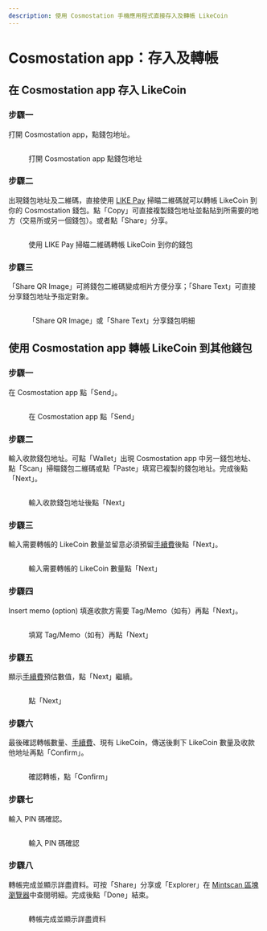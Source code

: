 ```yaml
---
description: 使用 Cosmostation 手機應用程式直接存入及轉帳 LikeCoin
---
```


# Cosmostation app：存入及轉帳

## 在 Cosmostation app 存入 LikeCoin

### 步驟一

打開 Cosmostation app，點錢包地址。

<figure><img src="../../../.gitbook/assets/Cosmostation mobile deposit 1.png" alt=""><figcaption><p>打開 Cosmostation app 點錢包地址</p></figcaption></figure>

### 步驟二

出現錢包地址及二維碼，直接使用 [LIKE Pay](../like-pay.md) 掃瞄二維碼就可以轉帳 LikeCoin 到你的 Cosmostation 錢包。點「Copy」可直接複製錢包地址並黏貼到所需要的地方（交易所或另一個錢包）。或者點「Share」分享。

<figure><img src="../../../.gitbook/assets/Cosmostation mobile deposit 2.png" alt=""><figcaption><p>使用 LIKE Pay 掃瞄二維碼轉帳 LikeCoin 到你的錢包</p></figcaption></figure>

### 步驟三

「Share QR Image」可將錢包二維碼變成相片方便分享；「Share Text」可直接分享錢包地址予指定對象。

<figure><img src="../../../.gitbook/assets/Cosmostation mobile deposit 3.png" alt=""><figcaption><p>「Share QR Image」或「Share Text」分享錢包明細</p></figcaption></figure>

## 使用 Cosmostation app 轉帳 LikeCoin 到其他錢包

### 步驟一

在 Cosmostation app 點「Send」。

<figure><img src="../../../.gitbook/assets/Cosmostation mobile send 1.png" alt=""><figcaption><p>在 Cosmostation app 點「Send」</p></figcaption></figure>

### 步驟二

輸入收款錢包地址。可點「Wallet」出現 Cosmostation app 中另一錢包地址、點「Scan」掃瞄錢包二維碼或點「Paste」填寫已複製的錢包地址。完成後點「Next」。

<figure><img src="../../../.gitbook/assets/Cosmostation mobile send 2.png" alt=""><figcaption><p>輸入收款錢包地址後點「Next」</p></figcaption></figure>

### 步驟三

輸入需要轉帳的 LikeCoin 數量並留意必須預留[手續費](../transaction-fee.md)後點「Next」。

<figure><img src="../../../.gitbook/assets/Cosmostation mobile send 3.png" alt=""><figcaption><p>輸入需要轉帳的 LikeCoin 數量點「Next」</p></figcaption></figure>

### 步驟四

Insert memo (option) 填進收款方需要 Tag/Memo（如有）再點「Next」。

<figure><img src="../../../.gitbook/assets/Cosmostation mobile send 4.png" alt=""><figcaption><p>填寫 Tag/Memo（如有）再點「Next」</p></figcaption></figure>

### 步驟五

顯示[手續費](../transaction-fee.md)預估數值，點「Next」繼續。

<figure><img src="../../../.gitbook/assets/Cosmostation mobile send 5.png" alt=""><figcaption><p>點「Next」</p></figcaption></figure>

### 步驟六

最後確認轉帳數量、[手續費](../transaction-fee.md)、現有 LikeCoin，傳送後剩下 LikeCoin 數量及收款他地址再點「Confirm」。



<figure><img src="../../../.gitbook/assets/Cosmostation mobile send 6.png" alt=""><figcaption><p>確認轉帳，點「Confirm」</p></figcaption></figure>

### 步驟七

輸入 PIN 碼確認。

<figure><img src="../../../.gitbook/assets/Cosmostation mobile send 7.jpg" alt=""><figcaption><p>輸入 PIN 碼確認</p></figcaption></figure>

### 步驟八

轉帳完成並顯示詳盡資料。可按「Share」分享或「Explorer」在 [Mintscan 區塊瀏覽器](../block-explorer/mintscan.md)中查閱明細。完成後點「Done」結束。

<figure><img src="../../../.gitbook/assets/Cosmostation mobile send 8.png" alt=""><figcaption><p>轉帳完成並顯示詳盡資料</p></figcaption></figure>
